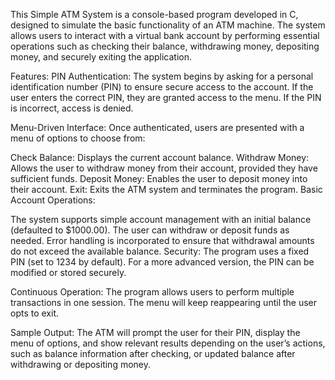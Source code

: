This Simple ATM System is a console-based program developed in C, designed to simulate the basic functionality of an ATM machine. The system allows users to interact with a virtual bank account by performing essential operations such as checking their balance, withdrawing money, depositing money, and securely exiting the application.

Features:
PIN Authentication: The system begins by asking for a personal identification number (PIN) to ensure secure access to the account. If the user enters the correct PIN, they are granted access to the menu. If the PIN is incorrect, access is denied.

Menu-Driven Interface: Once authenticated, users are presented with a menu of options to choose from:

Check Balance: Displays the current account balance.
Withdraw Money: Allows the user to withdraw money from their account, provided they have sufficient funds.
Deposit Money: Enables the user to deposit money into their account.
Exit: Exits the ATM system and terminates the program.
Basic Account Operations:

The system supports simple account management with an initial balance (defaulted to $1000.00).
The user can withdraw or deposit funds as needed.
Error handling is incorporated to ensure that withdrawal amounts do not exceed the available balance.
Security: The program uses a fixed PIN (set to 1234 by default). For a more advanced version, the PIN can be modified or stored securely.

Continuous Operation: The program allows users to perform multiple transactions in one session. The menu will keep reappearing until the user opts to exit.

Sample Output:
The ATM will prompt the user for their PIN, display the menu of options, and show relevant results depending on the user’s actions, such as balance information after checking, or updated balance after withdrawing or depositing money.
